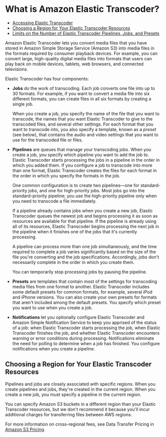 # What is Amazon Elastic Transcoder?<a name="introduction"></a>


+ [Accessing Elastic Transcoder](accessing.md)
+ [Choosing a Region for Your Elastic Transcoder Resources](#regions-choosing)
+ [Limits on the Number of Elastic Transcoder Pipelines, Jobs, and Presets](limits.md)

Amazon Elastic Transcoder lets you convert media files that you have stored in Amazon Simple Storage Service \(Amazon S3\) into media files in the formats required by consumer playback devices\. For example, you can convert large, high\-quality digital media files into formats that users can play back on mobile devices, tablets, web browsers, and connected televisions\.

Elastic Transcoder has four components:

+ **Jobs** do the work of transcoding\. Each job converts one file into up to 30 formats\. For example, if you want to convert a media file into six different formats, you can create files in all six formats by creating a single job\.

  When you create a job, you specify the name of the file that you want to transcode, the names that you want Elastic Transcoder to give to the transcoded files, and several other settings\. For each format that you want to transcode into, you also specify a template, known as a *preset* \(see below\), that contains the audio and video settings that you want to use for the transcoded file or files\.

+ **Pipelines** are queues that manage your transcoding jobs\. When you create a job, you specify which pipeline you want to add the job to\. Elastic Transcoder starts processing the jobs in a pipeline in the order in which you added them\. If you configure a job to transcode into more than one format, Elastic Transcoder creates the files for each format in the order in which you specify the formats in the job\.

  One common configuration is to create two pipelines—one for standard\-priority jobs, and one for high\-priority jobs\. Most jobs go into the standard\-priority pipeline; you use the high\-priority pipeline only when you need to transcode a file immediately\.

  If a pipeline already contains jobs when you create a new job, Elastic Transcoder queues the newest job and begins processing it as soon as resources are available for that pipeline\. If the pipeline is already using all of its resources, Elastic Transcoder begins processing the next job in the pipeline when it finishes one of the jobs that it's currently processing\.

  A pipeline can process more than one job simultaneously, and the time required to complete a job varies significantly based on the size of the file you're converting and the job specifications\. Accordingly, jobs don't necessarily complete in the order in which you create them\.

  You can temporarily stop processing jobs by pausing the pipeline\.

+ **Presets** are templates that contain most of the settings for transcoding media files from one format to another\. Elastic Transcoder includes some default presets for common formats, for example, several iPod and iPhone versions\. You can also create your own presets for formats that aren't included among the default presets\. You specify which preset you want to use when you create a job\.

+ **Notifications** let you optionally configure Elastic Transcoder and Amazon Simple Notification Service to keep you apprised of the status of a job: when Elastic Transcoder starts processing the job, when Elastic Transcoder finishes the job, and whether Elastic Transcoder encounters warning or error conditions during processing\. Notifications eliminate the need for polling to determine when a job has finished\. You configure notifications when you create a pipeline\.

## Choosing a Region for Your Elastic Transcoder Resources<a name="regions-choosing"></a>

Pipelines and jobs are closely associated with specific regions\. When you create pipelines and jobs, they're created in the current region\. When you create a new job, you must specify a pipeline in the current region\.

You can specify Amazon S3 buckets in a different region than your Elastic Transcoder resources, but we don't recommend it because you'll incur additional charges for transferring files between AWS regions\.

For more information on cross\-regional fees, see Data Transfer Pricing in [Amazon S3 Pricing](http://aws.amazon.com/s3/pricing/)\.